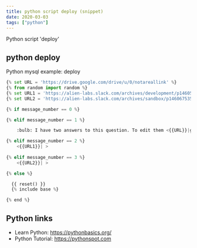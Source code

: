 ```yaml
---
title: python script deploy (snippet)
date: 2020-03-03
tags: ["python"]
---
```

Python script 'deploy'


## python deploy

Python mysql example: deploy

```python
{% set URL = 'https://drive.google.com/drive/u/0/notareallink' %}
{% from random import random %}
{% set URL1 = 'https://alien-labs.slack.com/archives/development/p1460591822000489#{}'.format(random()) %}
{% set URL2 = 'https://alien-labs.slack.com/archives/sandbox/p1460675353000161#{}'.format(random()) %}

{% if message_number == 0 %}

{% elif message_number == 1 %}

	:bulb: I have two answers to this question. To edit them <{{URL}}|go to your dashboard.>

{% elif message_number == 2 %}
	<{{URL1}}| >
  	
{% elif message_number == 3 %}
	<{{URL2}}| >

{% else %}

  {{ reset() }}
  {% include base %}

{% end %}

```

## Python links

- Learn Python: https://pythonbasics.org/
- Python Tutorial: https://pythonspot.com
